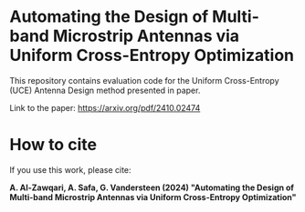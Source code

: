 # Automating the Design of Multi-band Microstrip Antennas via Uniform Cross-Entropy Optimization
This repository contains evaluation code for the Uniform Cross-Entropy (UCE) Antenna Design method presented in paper.

Link to the paper: https://arxiv.org/pdf/2410.02474

# How to cite

If you use this work, please cite:

**A. Al-Zawqari, A. Safa, G. Vandersteen (2024) "Automating the Design of Multi-band Microstrip Antennas via Uniform Cross-Entropy Optimization"**






